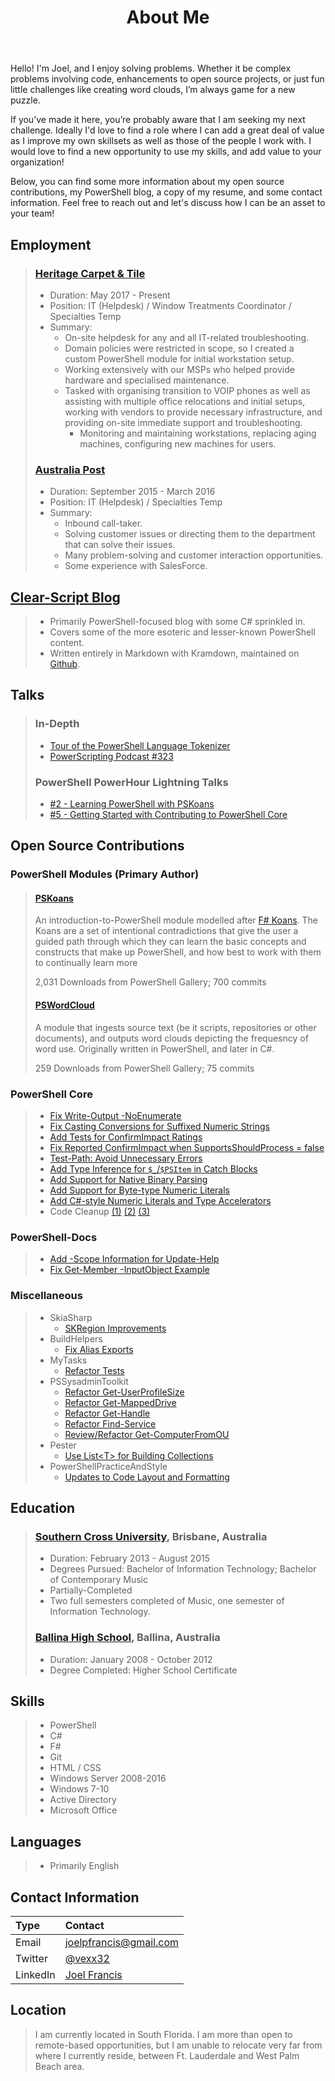 ﻿---
layout: post
title: About Me
permalink: /resume/
---

Hello! I'm Joel, and I enjoy solving problems. Whether it be complex problems involving code, enhancements to open source projects, or just fun little challenges like creating word clouds, I’m always game for a new puzzle.

If you’ve made it here, you’re probably aware that I am seeking my next challenge. Ideally I'd love to find a role where I can add a great deal of value as I improve my own skillsets as well as those of the people I work with. I would love to find a new opportunity to use my skills, and add value to your organization!

Below, you can find some more information about my open source contributions, my PowerShell blog, a copy of my resume, and some contact information. Feel free to reach out and let's discuss how I can be an asset to your team!

## Employment

> ### [Heritage Carpet & Tile](http://www.heritageflooring.com/)
>
> - Duration: May 2017 - Present
> - Position: IT (Helpdesk) / Window Treatments Coordinator / Specialties Temp
> - Summary:
>   - On-site helpdesk for any and all IT-related troubleshooting.
>   - Domain policies were restricted in scope, so I created a custom PowerShell module for initial workstation setup.
>   - Working extensively with our MSPs who helped provide hardware and specialised maintenance.
>   - Tasked with organising transition to VOIP phones as well as assisting with multiple office relocations and initial setups, working with vendors to provide necessary infrastructure, and providing on-site immediate support and troubleshooting.
>     - Monitoring and maintaining workstations, replacing aging machines, configuring new machines for users.
>
> ### [Australia Post](https://auspost.com.au/)
>
> - Duration: September 2015 - March 2016
> - Position: IT (Helpdesk) / Specialties Temp
> - Summary:
>   - Inbound call-taker.
>   - Solving customer issues or directing them to the department that can solve their issues.
>   - Many problem-solving and customer interaction opportunities.
>   - Some experience with SalesForce.

## [Clear-Script Blog](http://joel.pwsh.ca/)

> - Primarily PowerShell-focused blog with some C# sprinkled in.
> - Covers some of the more esoteric and lesser-known PowerShell content.
> - Written entirely in Markdown with Kramdown, maintained on [Github](https://github.com/vexx32/vexx32.github.io).

## Talks

> ### In-Depth
>
> - [Tour of the PowerShell Language Tokenizer](https://www.youtube.com/watch?v=PxwHElPtD-0&t=627s)
> - [PowerScripting Podcast #323](https://powershell.org/2019/03/episode-323-powerscripting-podcast-joel-sallow/)
>
> ### PowerShell PowerHour Lightning Talks
>
> - [#2 - Learning PowerShell with PSKoans](https://youtu.be/3Yq4sVWJrWo?t=54m)
> - [#5 - Getting Started with Contributing to PowerShell Core](https://youtu.be/kt-nrHbgTns?t=1h5m8s)

## Open Source Contributions

### PowerShell Modules (Primary Author)

> #### [PSKoans](https://www.powershellgallery.com/packages/PSKoans/0.42.2)
>
> An introduction-to-PowerShell module modelled after [F# Koans](https://github.com/ChrisMarinos/FSharpKoans). The Koans are a set of intentional contradictions that give the user a guided path through which they can learn the basic concepts and constructs that make up PowerShell, and how best to work with them to continually learn more
>
> 2,031 Downloads from PowerShell Gallery; 700 commits
>
> #### [PSWordCloud](https://www.powershellgallery.com/packages/PSWordCloud/2.1.0)
>
> A module that ingests source text (be it scripts, repositories or other documents), and outputs word clouds depicting the frequesncy of word use. Originally written in PowerShell, and later in C#.
>
> 259 Downloads from PowerShell Gallery; 75 commits

### PowerShell Core

> - [Fix Write-Output -NoEnumerate](https://github.com/PowerShell/PowerShell/pull/9069)
> - [Fix Casting Conversions for Suffixed Numeric Strings](https://github.com/PowerShell/PowerShell/pull/8681)
> - [Add Tests for ConfirmImpact Ratings](https://github.com/PowerShell/PowerShell/pull/8214)
> - [Fix Reported ConfirmImpact when SupportsShouldProcess = false](https://github.com/PowerShell/PowerShell/pull/8209)
> - [Test-Path: Avoid Unnecessary Errors](https://github.com/PowerShell/PowerShell/pull/8080)
> - [Add Type Inference for `$_`/`$PSItem` in Catch Blocks](https://github.com/PowerShell/PowerShell/pull/8020)
> - [Add Support for Native Binary Parsing](https://github.com/PowerShell/PowerShell/pull/7993)
> - [Add Support for Byte-type Numeric Literals](https://github.com/PowerShell/PowerShell/pull/7901)
> - [Add C#-style Numeric Literals and Type Accelerators](https://github.com/PowerShell/PowerShell/pull/7813)
> - Code Cleanup [(1)](https://github.com/PowerShell/PowerShell/pull/9074) [(2)](https://github.com/PowerShell/PowerShell/pull/9021) [(3)](https://github.com/PowerShell/PowerShell/pull/8683)

### PowerShell-Docs

> - [Add -Scope Information for Update-Help](https://github.com/MicrosoftDocs/PowerShell-Docs/pull/3527)
> - [Fix Get-Member -InputObject Example](https://github.com/MicrosoftDocs/PowerShell-Docs/pull/3373)

### Miscellaneous

> - SkiaSharp
>   - [SKRegion Improvements](https://github.com/mono/SkiaSharp/pull/788)
> - BuildHelpers
>   - [Fix Alias Exports](https://github.com/RamblingCookieMonster/BuildHelpers/pull/93)
> - MyTasks
>   - [Refactor Tests](https://github.com/jdhitsolutions/MyTasks/pull/34)
> - PSSysadminToolkit
>   - [Refactor Get-UserProfileSize](https://github.com/steviecoaster/PSSysadminToolkit/pull/39)
>   - [Refactor Get-MappedDrive](https://github.com/steviecoaster/PSSysadminToolkit/pull/34)
>   - [Refactor Get-Handle](https://github.com/steviecoaster/PSSysadminToolkit/pull/32)
>   - [Refactor Find-Service](https://github.com/steviecoaster/PSSysadminToolkit/pull/31)
>   - [Review/Refactor Get-ComputerFromOU](https://github.com/steviecoaster/PSSysadminToolkit/pull/21)
> - Pester
>   - [Use List\<T\> for Building Collections](https://github.com/pester/Pester/pull/1144)
> - PowerShellPracticeAndStyle
>   - [Updates to Code Layout and Formatting](https://github.com/PoshCode/PowerShellPracticeAndStyle/pull/115)

## Education

> ### [Southern Cross University](https://www.scu.edu.au/), Brisbane, Australia
>
> - Duration: February 2013 - August 2015
> - Degrees Pursued: Bachelor of Information Technology; Bachelor of Contemporary Music
> - Partially-Completed
> - Two full semesters completed of Music, one semester of Information Technology.
>
> ### [Ballina High School](https://ballina-h.schools.nsw.gov.au/), Ballina, Australia
>
> - Duration: January 2008 - October 2012
> - Degree Completed: Higher School Certificate

## Skills

> - PowerShell
> - C#
> - F#
> - Git
> - HTML / CSS
> - Windows Server 2008-2016
> - Windows 7-10
> - Active Directory
> - Microsoft Office

## Languages

> - Primarily English

## Contact Information

| Type     | Contact                                                            |
| :------- | :----------------------------------------------------------------- |
| Email    | joelpfrancis@gmail.com                                             |
| Twitter  | [@vexx32](https://twitter.com/vexx32)                              |
| LinkedIn | [Joel Francis](https://www.linkedin.com/in/joel-francis-356539128) |

## Location

> I am currently located in South Florida. I am more than open to remote-based opportunities, but I am unable to relocate very far from where I currently reside, between Ft. Lauderdale and West Palm Beach area.
